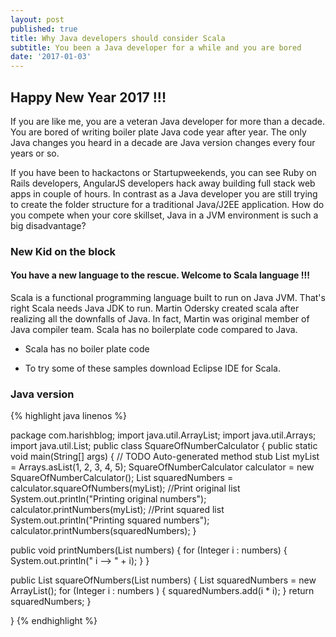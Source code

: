 ```yaml
---
layout: post
published: true
title: Why Java developers should consider Scala
subtitle: You been a Java developer for a while and you are bored
date: '2017-01-03'
---
```

##    Happy New Year 2017 !!! 
    
If you are like me, you are a veteran Java developer for more than a decade. You are bored of writing boiler plate Java code year after year. The only Java changes you heard in a decade are Java version changes every four years or so. 
    
    
If you have been to hackactons or Startupweekends, you can see Ruby on Rails developers, AngularJS developers hack away building full stack web apps in couple of hours. In contrast as a Java developer you are still trying to create the folder structure for a traditional Java/J2EE application. How do you compete when your core skillset, Java in a JVM environment is such a big disadvantage? 
 
### New Kid on the block

#### You have a new language to the rescue. Welcome to Scala language !!!

Scala is a functional programming language built to run on Java JVM. That's right Scala needs Java JDK to run. Martin Odersky created scala after realizing all the downfalls of Java. In fact, Martin was original member of Java compiler team. Scala has no boilerplate code compared to Java.
        
* Scala has no boiler plate code

* To try some of these samples download Eclipse IDE for Scala. 

### Java version


 {% highlight java linenos %} 

package com.harishblog;
import java.util.ArrayList;
import java.util.Arrays;
import java.util.List;
public class SquareOfNumberCalculator {
public static void main(String[] args) {
// TODO Auto-generated method stub
List<Integer> myList = Arrays.asList(1, 2, 3, 4, 5);
SquareOfNumberCalculator calculator = new SquareOfNumberCalculator();
List<Integer> squaredNumbers = calculator.squareOfNumbers(myList);
//Print original list
System.out.println("Printing original numbers");
calculator.printNumbers(myList);
//Print squared list
System.out.println("Printing squared numbers");
calculator.printNumbers(squaredNumbers);
}
	
public void printNumbers(List<Integer> numbers) {
for (Integer i : numbers) {
System.out.println(" i --> " + i);
}
}

public List<Integer> squareOfNumbers(List<Integer> numbers) {
List<Integer> squaredNumbers = new ArrayList<Integer>();
for (Integer i : numbers ) {
squaredNumbers.add(i * i);
}
return squaredNumbers;
}

}
{% endhighlight %}
